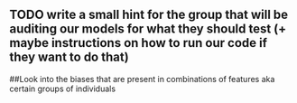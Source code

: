 ## TODO write a small hint for the group that will be auditing our models for what they should test (+ maybe instructions on how to run our code if they want to do that)

##Look into the biases that are present in combinations of features aka certain groups of individuals